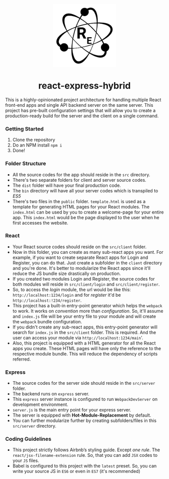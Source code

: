 <div align="center">
  <a href="https://github.com/webpack/webpack">
    <img width="200" height="200"
      src='./es.png'>
  </a>
  <h1>react-express-hybrid</h1>
</div>
This is a highly-opinionated project architecture for handling multiple React front-end apps and single API backend server on the same server. 
This project has pre-built configuration settings that will allow you to create a production-ready build for the server and the client on a single command.

### Getting Started
1. Clone the repository
2. Do an NPM install `npm i`
3. Done!

### Folder Structure
* All the source codes for the app should reside in the `src` directory.
* There's two separate folders for client and server source codes.
* The `dist` folder will have your final production code.
* The `bin` directory will have all your server codes which is transpiled to _ES5_
* There's two files in the `public` folder. `template.html` is used as a template for generating HTML pages for your React modules. The `index.html` can be used by you to create a welcome-page for your entire app. This `index.html` would be the page displayed to the user when he first accesses the website.  

### React
* Your React source codes should reside on the `src/client` folder.
* Now in this folder, you can create as many sub-react apps you want. For example, if you want to create separate React apps for Login and Register, you can do that. Just create a subfolder in the `client` directory and you're done. It's better to modularize the React apps since it'll reduce the JS bundle size drastically on production.
* If you created two modules Login and Register, the source codes for both modules will reside in `src/client/login` and `src/client/register`.
* So, to access the _login_ module, the url would be like this: `http://localhost:1234/login` and for _register_ it'd be `http://localhost:!234/register`.
* This project has a built-in entry-point generator which helps the `webpack` to work. It works on _convention_ more than _configuration_. So, it'll assume and `index.js` file will be your entry file to your module and will create the `webpack` bundle configuration.
* If you didn't create any sub-react apps, this entry-point generator will search for `index.js` in the `src/client` folder. This is required. And the user can access your module via `http://localhost:1234/main`'.
* Also, this project is equipped with a HTML generator for all the React apps you create. These HTML pages will have only the reference to the respective module bundle. This will reduce the dependency of scripts referred.  

### Express
* The source codes for the server side should reside in the `src/server` folder.
* The backend runs on `express` server.
* This `express` server instance is configured to run `WebpackDevServer` on development environment.
* `server.js` is the main entry point for your express server.
* The server is equipped with **Hot-Module-Replacement** by default.
* You can further modularize further by creating subfolders/files in this `src/server` directory.  

### Coding Guidelines
* This project strictly follows Airbnb’s styling guide. Except _one rule_. The `react/jsx-filename-extension` rule. So, that you can add `JSX` codes to your `JS` files.
* Babel is configured to this project with the `latest` preset. So, you can write your source JS in `ES6` or even in `ES7` (it's recommended)

